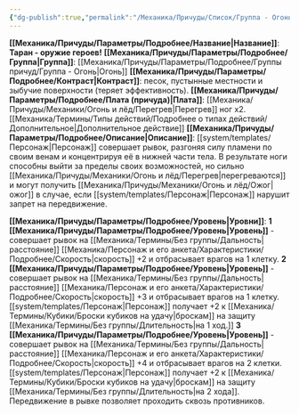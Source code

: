 ```yaml
---
{"dg-publish":true,"permalink":"/Механика/Причуды/Список/Группа - Огонь/Таран - оружие героев!/","noteIcon":"","created":"2025-07-12T09:55:59.451+03:00","updated":"2025-07-29T23:55:56.982+03:00"}
---
```


**[[Механика/Причуды/Параметры/Подробнее/Название\|Название]]**: **Таран - оружие героев!**
**[[Механика/Причуды/Параметры/Подробнее/Группа\|Группа]]**: [[Механика/Причуды/Параметры/Подробнее/Группы причуд/Группа - Огонь\|Огонь]] 
**[[Механика/Причуды/Параметры/Подробнее/Контраст\|Контраст]]**: песок, пустынные местности и зыбучие поверхности (теряет эффективность).
**[[Механика/Причуды/Параметры/Подробнее/Плата (причуда)\|Плата]]**: [[Механика/Причуды/Механики/Огонь и лёд/Перегрев\|Перегрев]] ног х2.[[Механика/Термины/Типы действий/Подробнее о типах действий/Дополнительное\|Дополнительное действие]] 
**[[Механика/Причуды/Параметры/Подробнее/Описание\|Описание]]**: [[system/templates/Персонаж\|Персонаж]] совершает рывок, разгоняя силу пламени по своим венам и концентрируя её в нижней части тела. В результате ноги способны выйти за пределы своих возможностей, но сильно [[Механика/Причуды/Механики/Огонь и лёд/Перегрев\|перегреваются]] и могут получить [[Механика/Причуды/Механики/Огонь и лёд/Ожог\|ожог]] в случае, если [[system/templates/Персонаж\|Персонаж]] нарушит запрет на передвижение.

**[[Механика/Причуды/Параметры/Подробнее/Уровень\|Уровни]]**:
**1 [[Механика/Причуды/Параметры/Подробнее/Уровень\|Уровень]]** - совершает рывок на [[Механика/Термины/Без группы/Дальность\|расстояние]] [[Механика/Персонаж и его анкета/Характеристики/Подробнее/Скорость\|скорость]] +2 и отбрасывает врагов на 1 клетку.
**2 [[Механика/Причуды/Параметры/Подробнее/Уровень\|Уровень]]** - совершает рывок на [[Механика/Термины/Без группы/Дальность\|расстояние]] [[Механика/Персонаж и его анкета/Характеристики/Подробнее/Скорость\|скорость]] +3 и отбрасывает врагов на 1 клетку. [[system/templates/Персонаж\|Персонаж]] получает +2 к [[Механика/Термины/Кубики/Броски кубиков на удачу\|броскам]] на защиту [[Механика/Термины/Без группы/Длительность\|на 1 ход.]]
**3 [[Механика/Причуды/Параметры/Подробнее/Уровень\|Уровень]]** - совершает рывок на [[Механика/Термины/Без группы/Дальность\|расстояние]] [[Механика/Персонаж и его анкета/Характеристики/Подробнее/Скорость\|скорость]] +4 и отбрасывает врагов на 2 клетки. [[system/templates/Персонаж\|Персонаж]] получает +2 к [[Механика/Термины/Кубики/Броски кубиков на удачу\|броскам]] на защиту [[Механика/Термины/Без группы/Длительность\|на 2 хода]]. Передвижение в рывке позволяет проходить сквозь противников.